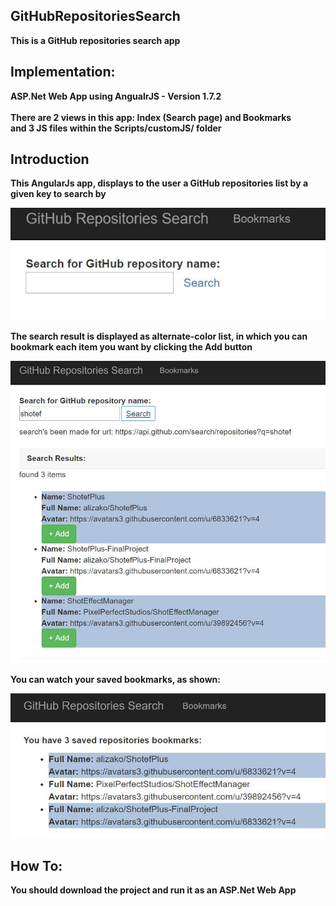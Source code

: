 ## GitHubRepositoriesSearch
**This is a GitHub repositories search app**

## Implementation:
**ASP.Net Web App using AngualrJS - Version 1.7.2**<br/><br/>
**There are 2 views in this app: Index (Search page) and Bookmarks**<br/>
**and 3 JS files within the Scripts/customJS/ folder**

## Introduction
**This AngularJs app, displays to the user a GitHub repositories list by a given key to search by**

![search](https://github.com/alizako/GitHubRepositoriesSearch/blob/master/SearchApp/Content/ScreenShots/search.JPG )

**The search result is displayed as alternate-color list, in which you can bookmark each item you want by clicking the Add button**

![searchRes](https://github.com/alizako/GitHubRepositoriesSearch/blob/master/SearchApp/Content/ScreenShots/searchResults.JPG)

**You can watch your saved bookmarks, as shown:**

![bookmark](https://github.com/alizako/GitHubRepositoriesSearch/blob/master/SearchApp/Content/ScreenShots/bookmarks.JPG )

## How To:
**You should download the project and run it as an ASP.Net Web App**
